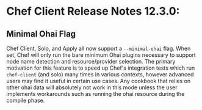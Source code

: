 # Chef Client Release Notes 12.3.0:

## Minimal Ohai Flag

Chef Client, Solo, and Apply all now support a `--minimal-ohai` flag.
When set, Chef will only run the bare minimum Ohai plugins necessary to
support node name detection and resource/provider selection. The primary
motivation for this feature is to speed up Chef's integration tests
which run `chef-client` (and solo) many times in various contexts,
however advanced users may find it useful in certain use cases. Any
cookbook that relies on other ohai data will absolutely not work in this
mode unless the user implements workarounds such as running the ohai
resource during the compile phase.
